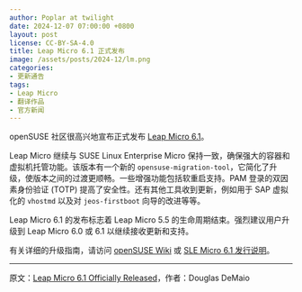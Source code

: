 ```yaml
---
author: Poplar at twilight
date: 2024-12-07 07:00:00 +0800
layout: post
license: CC-BY-SA-4.0
title: Leap Micro 6.1 正式发布
image: /assets/posts/2024-12/lm.png
categories:
- 更新通告
tags:
- Leap Micro
- 翻译作品
- 官方新闻
---
```


openSUSE 社区很高兴地宣布正式发布 [Leap Micro 6.1]。

[Leap Micro 6.1]: https://get.opensuse.org/leapmicro/6.1/

Leap Micro 继续与 SUSE Linux Enterprise Micro 保持一致，确保强大的容器和虚拟机托管功能。该版本有一个新的 `opensuse-migration-tool`，它简化了升级，使版本之间的过渡更顺畅。一些增强功能包括软重启支持。PAM 登录的双因素身份验证 (TOTP) 提高了安全性。还有其他工具收到更新，例如用于 SAP 虚拟化的 `vhostmd` 以及对 `jeos-firstboot` 向导的改进等等。

Leap Micro 6.1 的发布标志着 Leap Micro 5.5 的生命周期结束。强烈建议用户升级到 Leap Micro 6.0 或 6.1 以继续接收更新和支持。

有关详细的升级指南，请访问 [openSUSE Wiki] 或 [SLE Micro 6.1 发行说明]。

[openSUSE Wiki]: https://en.opensuse.org/
[SLE Micro 6.1 发行说明]: https://www.suse.com/releasenotes/x86_64/SL-Micro/6.1/index.html

----

原文：[Leap Micro 6.1 Officially Released](https://news.opensuse.org/2024/12/06/leap-micro-released/)，作者：Douglas DeMaio